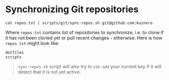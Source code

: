 # Synchronizing Git repositories

```{.bash}
cat repos.txt | scripts/git/sync-repos.sh git@github.com:kuznero
```

Where `repos.txt` contains list of repositories to synchronize, i.e. to clone if
it has not been cloned yet or pull recent changes - otherwise. Here is how
`repos.txt` might look like:

```{.plain}
dotfiles
scripts
```

> `sync-repos.sh` script will also try to `ssh-add` your current key if it will
> detect that it is not yet active.
